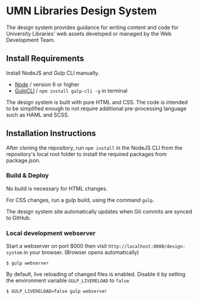 # UMN Libraries Design System
The design system provides guidance for writing content and code for University Libraries' web assets developed or managed by the Web Development Team.

## Install Requirements
Install NodeJS and Gulp CLI manually.
* [Node](https://nodejs.org/en/download/) / version 6 or higher
* [GulpCLI](http://gulpjs.com/) / `npm install gulp-cli -g` in terminal

The design system is built with pure HTML and CSS. The code is intended to be simplified enough to not require additional pre-processing language such as HAML and SCSS.

## Installation Instructions
After cloning the repository, run `npm install` in the NodeJS CLI from the repository's local root folder to install the required packages from package.json.

### Build & Deploy
No build is necessary for HTML changes.

For CSS changes, run a gulp build, using the command `gulp`.

The design system site automatically updates when Git commits are synced to GitHub.

### Local development webserver
Start a webserver on port 8000 then visit `http://localhost:8000/design-system`
in your browser. (Browser opens automatically)

```shell
$ gulp webserver
```

By default, live reloading of changed files is enabled. Disable it by setting
the environment variable `GULP_LIVERELOAD` to `false`

```shell
$ GULP_LIVERELOAD=false gulp webserver
```

